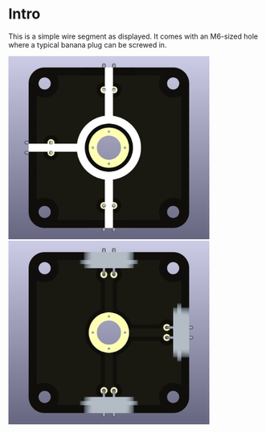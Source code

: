 # Intro  
This is a simple wire segment as displayed. It comes with an M6-sized hole where a typical banana plug can be screwed in.

<img src="wire-T-crossing_node-voltage_TOP.png" alt="Circuit Diagram" width="400"> <img src="wire-T-crossing_node-voltage_BOTTOM.png" alt="Circuit Diagram" width="400">
